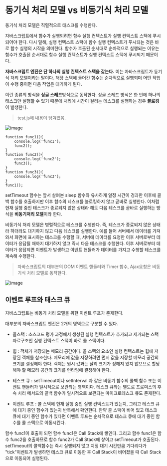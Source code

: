 # 동기식 처리 모델 vs 비동기식 처리 모델


동기식 처리 모델은 직렬적으로 태스크를 수행한다. 



자바스크립트에서 함수가 실행되려면 함수 실행 컨텍스트가 실행 컨텍스트 스택에 푸시되어야 한다. 다시 말해, 실행 컨텍스트 스택에 함수 실행 컨텍스트가 푸시되는 것은 바로 함수 실행의 시작을 의미한다. 함수가 호출된 순서대로 순차적으로 실행되는 이유는 함수가 호출된 순서대로 함수 실행 컨텍스트가 실행 컨텍스트 스택에 푸시되기 때문이다. 


<b>자바스크립트 엔진은 단 하나의 실행 컨텍스트 스택을 갖는다.</b> 이는 자바스크립트가 동기식 처리 모델이라는 말이다. 해당 스택에 들어간 함수는 순차적으로 실행되며 어떤 작업이 수행 중이면 다음 작업은 대기하게 된다.

이런 종류의 방식을 <b>싱글 스레드</b>방식으로 동작한다. 싱글 스레드 방식은 한 번에 하나의 태스크만 실행할 수 있기 때문에 처리에 시간이 걸리는 테스크를 실행하는 경우 <b>블로킹</b>이 발생한다.

> test.js에 내용이 담겨있음.

![image](https://user-images.githubusercontent.com/62691610/165329202-fd4d4708-f0f5-488e-a3c6-ab8ae103389e.png)


```
function func1(){
    console.log('func1');
    func2();
}
function func2(){
    console.log('func2');
    func3();
}
function func3(){
    console.log('func3');
}
func1();

```

setTimeout 함수는 앞서 살펴본 sleep 함수와 유사하게 일정 시간이 경과한 이후에 콜백 함수를 호출하지만 이후 함수의 테스크를 블로킹하지 않고 곧바로 실행한다.
이처럼 현재 실행 중인 테스크가 종료되지 않은 상태라 해도 다음 테스크를 곧바로 실행하는 방식을 <b>비동기처리 모델</b>이라 한다.

비동기식 처리 모델은 병렬적으로 테스크를 수행한다. 즉, 테스크가 종료되지 않은 상태라 하더라도 대기하지 않고 다음 테스크를 실행한다. 예를 들어 서버에서 데이터를 가져와서 화면에 표시하는 테스크를 수행할 때, 서버에 데이터를 요청한 이후 서버로부터 데이터가 응답될 때까지 대기하지 않고 즉시 다음 테스크를 수행한다. 이후 서버로부터 데이터가 응답되면 이벤트가 발생하고 이벤트 핸들러가 데이터를 가지고 수행할 테스크를 계속해 수행한다.

> 자바스크립트의 대부분의 DOM 이벤트 핸들러와 Timer 함수, Ajax요청은 비동기식 처리 모델로 동작한다.


![image](https://user-images.githubusercontent.com/62691610/165325476-8f83501c-77c8-41df-ad8c-8ca7110b98e4.png)


## 이벤트 루프와 태스크 큐
자바스크립트는 비동기 처리 모델을 위한 이벤트 루프가 존재한다.

대부분의 자바스크립트 엔진은 2개의 영역으로 구분할 수 있다.

- 콜스택 : 소스코드 평가 과정에서 생성된 실행 컨텍스트가 추가되고 제거되는 스택자료구조인 실행 컨텍스트 스택이 바로 콜 스택이다.

- 힙 : 객체가 저장되는 메모리 공간이다. 콜 스택의 요소인 실행 컨텍스트는 힙에 저장된 객체를 참조한다. 메모리에 값을 저장하려면 먼저 값을 저장할 메모리 공간의 크기를 결정해야 한다. 객체는 원시 값과는 달리 크기가 정해져 있지 않으므로 할당해야 할 메모리 공간의 크기를 런타임에 결정해야 한다.

- 테스크 큐 : setTimeout이나 setInterval 과 같은 비동기 함수의 콜백 함수 또는 이벤트 핸들러가 일시적으로 보관되는 영역이다. 테스크 큐와는 별도로 프로미스의 후속 처리 메서드의 콜백 함수가 일시적으로 보관되는 마이크로테스크 큐도 존재한다. 

- 이벤트 루프 : 콜 스택에 현재 실행 중인 실행 컨텍스트가 있는지, 그리고 테스크 큐에 대기 중인 함수가 있는지 반복해서 확인한다. 만약 콜 스택이 비어 있고 테스크 큐에 대기 중인 함수가 있다면 이벤트 루프는 순차적으로 테스크 큐에 대기 중인 함수를 콜 스택으로 이동시킨다.



함수 func1이 호출이 되면 함수 func1은 Call Stack에 쌓인다. 그리고 함수 func1은 함수 func2을 호출하므로 함수 func2가 Call Stack에 샇이고 setTimeout가 호출된다. setTimeout의 콜백함수는 즉시 실행되지 않고 지정 대기 시간만큼 기다리다가 "tick"이벤트가 발생하면 테스크 큐로 이동한 후 Call Stack이 비어졌을 때 Call Stack으로 이동되어 실행된다.
